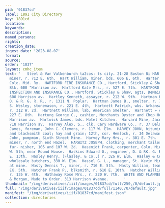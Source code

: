 ```yaml
---
pid: '01837cd'
label: 1891 City Directory
key: 1891cd
location: 
keywords: 
description: 
named_persons: 
rights: 
creation_date: 
ingest_date: '2023-08-07'
format: 
source: 
order: '1837'
layout: cmhc_item
text: '   Steel & Van Valkenburoh ta2cos: ts city. 21-28 Boston Bi HAR HAT  Hart Thomas,
  miner, r. 712 E. 6th.  Hart William, miner, bds. 606 E, 6th.  Harter D., brakeman,
  Colo. Mid. Ry.  HARTFORD FIRE INSURANCE CO., Hartford, Stickley & Shaw, agts, DeMaineville
  Blk, 600 "Harrison av.  Hartford Kate Mrs., r. 527 E. 7th.  HARTFORD STEAM BOILER
  INSPECTION AND INSURANCE CO., Hartford, Stickley & Shaw, agts, DeMaineville Blk,
  600 Harrison av.  Hartley Kenneth, assayer, r. 212 W. 9th.  Hartman H. C., fireman,
  D. & R. G. R. R., r. 1311 N. Poplar.  Hartman James B., smelter, r. 713 W. 2d.  Hartman
  S. Wesley, stonemason, r. 221 E. 4th,  Hartnett Patrick, wks. Arkansas Valley Smelter,
  r. 312 W. 2d.  Hartnett William, lab, American Smelter.  Hartnett » conductor, r.
  227 E. 8th.  Hartung George C., cashier, Merchants Oyster and Chop House, r. 320
  Harrison av.  Hartwick James, bds. Hotel Kitchen.  Harvard Mine, Jacob Rupp, owner,
  718 Harrison av.  Harvey Alex. S., clk, Cary Hardware Co., r. 37 Delaware Blk.  Harvey
  James, foreman, John C. Clemons, r. 117 W. Elm.  HARVEY JOHN, bituminous, anthracite
  and blacksmith coal; hay and grain; 12th, cor. Hemlock, r. 34 Delaware Blk.  Harvey
  John, pumpman, Sixth Street Mine.  Harvey Mary Mrs., r. 301 E. 7th.  Harvey S. Henry,
  miner, r. north end Hazel.  HARWITZ JOSEPH, clothing, merchant tailor and men’s
  fur- nisher, 105 and 107 W. 2d.  Hasenidt Frank, carpenter, Colo. Midland Ry., r.
  W. 5th, near Round House.  Haskins Edward G., engineer, D. & RK. G. R. R., r. 126
  E. 13th.  Hasley Henry, (Flasley. & Co.,) r. 326 W. Elm.  Hasley & Co., (Henry Hasley,)
  wholesale butchers, 330 W. Elm.  Hassel G. L., manager, St. Kevin Mining Co., r.
  at mine.  Hasty Dennis T., miner, r. 716 E. 5th.  Hasty William, teamster, r. 716
  EK. 5th.  Hatcher Frank P., blksmith, r. 610 E. 10th.  Hatcher William, col’d, lab,
  r. 135 W. 4th.  Hathaway Rose Mrs., r. 220 W. 7th.  WHITE AND FLANNEL SHIRTS  Brown
  & Morgan, Made to Order. 313 Harrison Avenue.       '
thumbnail: "/img/derivatives/iiif/images/01837cd/full/250,/0/default.jpg"
full: "/img/derivatives/iiif/images/01837cd/full/1140,/0/default.jpg"
manifest: "/img/derivatives/iiif/01837cd/manifest.json"
collection: directories
---
```

